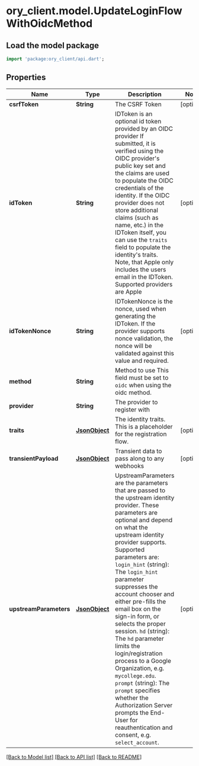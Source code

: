 # ory_client.model.UpdateLoginFlowWithOidcMethod

## Load the model package
```dart
import 'package:ory_client/api.dart';
```

## Properties
Name | Type | Description | Notes
------------ | ------------- | ------------- | -------------
**csrfToken** | **String** | The CSRF Token | [optional] 
**idToken** | **String** | IDToken is an optional id token provided by an OIDC provider  If submitted, it is verified using the OIDC provider's public key set and the claims are used to populate the OIDC credentials of the identity. If the OIDC provider does not store additional claims (such as name, etc.) in the IDToken itself, you can use the `traits` field to populate the identity's traits. Note, that Apple only includes the users email in the IDToken.  Supported providers are Apple | [optional] 
**idTokenNonce** | **String** | IDTokenNonce is the nonce, used when generating the IDToken. If the provider supports nonce validation, the nonce will be validated against this value and required. | [optional] 
**method** | **String** | Method to use  This field must be set to `oidc` when using the oidc method. | 
**provider** | **String** | The provider to register with | 
**traits** | [**JsonObject**](.md) | The identity traits. This is a placeholder for the registration flow. | [optional] 
**transientPayload** | [**JsonObject**](.md) | Transient data to pass along to any webhooks | [optional] 
**upstreamParameters** | [**JsonObject**](.md) | UpstreamParameters are the parameters that are passed to the upstream identity provider.  These parameters are optional and depend on what the upstream identity provider supports. Supported parameters are: `login_hint` (string): The `login_hint` parameter suppresses the account chooser and either pre-fills the email box on the sign-in form, or selects the proper session. `hd` (string): The `hd` parameter limits the login/registration process to a Google Organization, e.g. `mycollege.edu`. `prompt` (string): The `prompt` specifies whether the Authorization Server prompts the End-User for reauthentication and consent, e.g. `select_account`. | [optional] 

[[Back to Model list]](../README.md#documentation-for-models) [[Back to API list]](../README.md#documentation-for-api-endpoints) [[Back to README]](../README.md)


